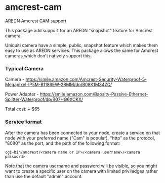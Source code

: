 # amcrest-cam
AREDN Amcrest CAM support

This package add support for an AREDN "snapshot" feature for Amcrest camera.

Uniquiti camera have a simple, public, snapshot feature which makes them easy to use as AREDN services. This
package allows the same for Amcrest cameras which don't natively support this.

### Typical Camera

Camera - https://smile.amazon.com/Amcrest-Security-Waterproof-5-Megapixel-IP5M-B1186EW-28MM/dp/B08K1M34ZQ/

Power Adapter - https://smile.amazon.com/Baosity-Passive-Ethernet-Splitter-Waterproof/dp/B07HG6XCKX/

Total cost: ~ $65

### Service format

After the camera has been connected to your node, create a service on that node with your preferred name ("Cam" is popular),
"http" as the protocol, "8080" as the port, and the path of the following format:

```
cgi-bin/amcrest?<camera name or IP>/<camera username>/<camera password>
```

Note that the camera username and password will be visible, so you might want to create a specific user on the camera with limited priviledges
rather than use the default "admin" account.
